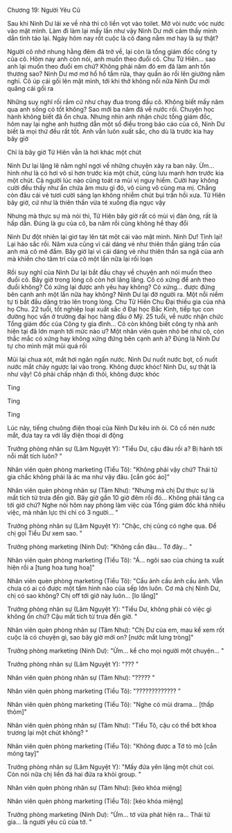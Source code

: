 




Chương 19: Người Yêu Cũ


Sau khi Ninh Dư lái xe về nhà thì cô liền vọt vào toilet. Mở vòi nước vóc nước vào mặt mình. Làm đi làm lại mấy lần như vậy Ninh Dư mới cảm thấy mình dần tỉnh táo lại. Ngày hôm nay rốt cuộc là cô đang nằm mơ hay là sự thật?

Người cô nhớ nhung hằng đêm đã trở về, lại còn là tổng giám đốc công ty của cô. Hôm nay anh còn nói, anh muốn theo đuổi cô. Chu Tử Hiên... sao anh lại muốn theo đuổi em chứ? Không phải năm đó em đã làm anh tổn thương sao? Ninh Dư mơ mơ hồ hồ tắm rửa, thay quần áo rồi lên giường nằm nghỉ. Cô úp cái gối lên mặt mình, tới khi thở không nổi nữa Ninh Dư mới quăng cái gối ra

Những suy nghĩ rối rắm cứ như chạy đua trong đầu cô. Không biết mấy năm qua anh sống có tốt không? Sao mới ba năm đã về nước rồi. Chuyện học hành không biết đã ổn chưa. Nhưng nhìn anh nhận chức tổng giám đốc, hôm nay lại nghe anh hướng dẫn một số điều trong báo cáo của cô, Ninh Dư biết là mọi thứ đều rất tốt. Anh vẫn luôn xuất sắc, cho dù là trước kia hay bây giờ

Chỉ là bây giờ Tử Hiên vẫn là hơi khác một chút

Ninh Dư lại lặng lẽ nằm nghĩ ngợi về những chuyện xảy ra ban nãy. Ừm... hình như là có hơi vô sỉ hơn trước kia một chút, cũng lưu manh hơn trước kia một chút. Cả người lúc nào cũng toát ra mùi vị nguy hiểm. Cười hay không cười đều thấy như ẩn chứa âm mưu gì đó, vô cùng vô cùng ma mị. Chẳng còn đâu cái vẻ tươi cười sáng lạn không nhiễm chút bụi trần hồi xưa. Tử Hiên bây giờ, cứ như là thiên thần vừa té xuống địa ngục vậy

Nhưng mà thực sự mà nói thì, Tử Hiên bây giờ rất có mùi vị đàn ông, rất là hấp dẫn. Đúng là gu của cô, ba năm rồi cũng không hề thay đổi

Ninh Dư đột nhiên lại giơ tay lên tát một cái vào mặt mình. Ninh Dư! Tỉnh lại! Lại háo sắc rồi. Năm xưa cũng vì cái dáng vẻ như thiên thần giáng trần của anh mà cô mê đắm. Bây giờ lại vì cái dáng vẻ như thiên thần sa ngã của anh mà khiến cho tâm trí của cô một lần nữa lại rối loạn

Rồi suy nghĩ của Ninh Dư lại bắt đầu chạy về chuyện anh nói muốn theo đuổi cô. Bây giờ trong lòng cô còn hơi lâng lâng. Cô có xứng để anh theo đuổi không? Có xứng lại được anh yêu hay không? Có xứng... được đứng bên cạnh anh một lần nữa hay không? Ninh Dư lại đờ người ra. Một nỗi niềm tự ti bắt đầu dâng trào lên trong lòng. Chu Tử Hiên Chu Đại thiếu gia của nhà họ Chu. 22 tuổi, tốt nghiệp loại xuất sắc ở Đại học Bắc Kinh, tiếp tục con đường học vấn ở trường đại học hàng đầu ở Mỹ. 25 tuổi, về nước nhận chức Tổng giám đốc của Công ty gia đình... Cô còn không biết công ty nhà anh hiện tại đã lớn mạnh tới mức nào ư? Một nhân viên quèn nhỏ bé như cô, còn thắc mắc có xứng hay không xứng đứng bên cạnh anh à? Đúng là Ninh Dư tự cho mình mặt mũi quá rồi

Mũi lại chua xót, mắt hơi ngân ngấn nước. Ninh Dư nuốt nước bọt, cố nuốt nước mắt chảy ngược lại vào trong. Không được khóc! Ninh Dư, sự thật là như vậy! Cô phải chấp nhận đi thôi, không được khóc

Ting

Ting



Ting



Lúc này, tiếng chuông điện thoại của Ninh Dư kêu inh ỏi. Cô cố nén nước mắt, đưa tay ra với lấy điện thoại di động

Trưởng phòng nhân sự (Lâm Nguyệt Y): "Tiểu Dư, cậu đâu rồi a? Bị hành tới nỗi mất tích luôn? "

Nhân viên quèn phòng marketing (Tiểu Tô): "Không phải vậy chứ? Thái tử gia chắc không phải là ác ma như vậy đâu. [cắn góc áo]"

Nhân viên quèn phòng nhân sự (Tâm Như): "Nhưng mà chị Dư thực sự là mất tích từ trưa đến giờ. Bây giờ gần 10 giờ đêm rồi đó... Không phải tăng ca tới giờ chứ? Nghe nói hôm nay phòng làm việc của Tổng giám đốc khá nhiều việc, mà nhân lực thì chỉ có 3 người... "

Trưởng phòng nhân sự (Lâm Nguyệt Y): "Chậc, chị cũng có nghe qua. Để chị gọi Tiểu Dư xem sao. "

Trưởng phòng marketing (Ninh Dư): "Không cần đâu... Tớ đây... "

Nhân viên quèn phòng marketing (Tiểu Tô): "Á... ngôi sao của chúng ta xuất hiện rồi a [tung hoa tung hoa]"

Nhân viên quèn phòng marketing (Tiểu Tô): "Cầu ảnh cầu ảnh cầu ảnh. Vẫn chưa có ai có được một tấm hình nào của sếp lớn luôn. Cơ mà chị Ninh Dư, chị có sao không? Chị off tới giờ này luôn... [lo lắng]"

Trưởng phòng nhân sự (Lâm Nguyệt Y): "Tiểu Dư, không phải có việc gì không ổn chứ? Cậu mất tích từ trưa đến giờ. "

Nhân viên quèn phòng nhân sự (Tâm Như): "Chị Dư của em, mau kể xem rốt cuộc là có chuyện gì, sao bây giờ mới on? [nước mắt lưng tròng]"



Trưởng phòng marketing (Ninh Dư): "Ừm... kể cho mọi người một chuyện... "

Trưởng phòng nhân sự (Lâm Nguyệt Y): "??? "

Nhân viên quèn phòng nhân sự (Tâm Như): "????? "

Nhân viên quèn phòng marketing (Tiểu Tô): "????????????? "

Nhân viên quèn phòng marketing (Tiểu Tô): "Nghe có mùi drama... [thấp thỏm]"

Nhân viên quèn phòng nhân sự (Tâm Như): "Tiểu Tô, cậu có thể bớt khoa trương lại một chút không? "

Nhân viên quèn phòng marketing (Tiểu Tô): "Không được a Tớ tò mò [cắn móng tay]"

Trưởng phòng nhân sự (Lâm Nguyệt Y): "Mấy đứa yên lặng một chút coi. Còn nói nữa chị liền đá hai đứa ra khỏi group. "

Nhân viên quèn phòng nhân sự (Tâm Như): [kéo khóa miệng]

Nhân viên quèn phòng marketing (Tiểu Tô): [kéo khóa miệng]

Trưởng phòng marketing (Ninh Dư): "Ừm... tớ vừa phát hiện ra... Thái tử gia... là người yêu cũ của tớ. "




